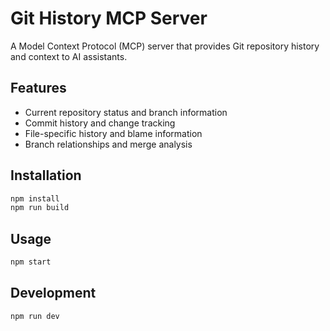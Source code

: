 # Git History MCP Server

A Model Context Protocol (MCP) server that provides Git repository history and context to AI assistants.

## Features

- Current repository status and branch information
- Commit history and change tracking
- File-specific history and blame information
- Branch relationships and merge analysis

## Installation

```bash
npm install
npm run build
```

## Usage

```bash
npm start
```

## Development

```bash
npm run dev
```